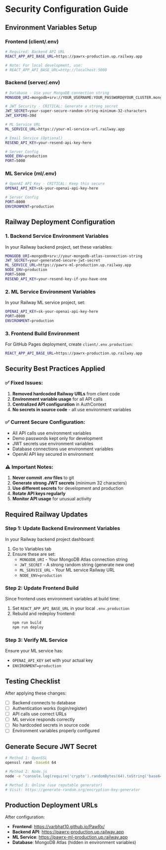 # Security Configuration Guide

## Environment Variables Setup

### Frontend (client/.env)
```bash
# Required: Backend API URL
REACT_APP_API_BASE_URL=https://pawrx-production.up.railway.app

# Note: For local development, use:
# REACT_APP_API_BASE_URL=http://localhost:5000
```

### Backend (server/.env)
```bash
# Database - Use your MongoDB connection string
MONGODB_URI=mongodb+srv://YOUR_USERNAME:YOUR_PASSWORD@YOUR_CLUSTER.mongodb.net/pawrx

# JWT Security - CRITICAL: Generate a strong secret
JWT_SECRET=your-super-secure-random-string-minimum-32-characters
JWT_EXPIRE=30d

# ML Service URL
ML_SERVICE_URL=https://your-ml-service-url.railway.app

# Email Service (Optional)
RESEND_API_KEY=your-resend-api-key-here

# Server Config
NODE_ENV=production
PORT=5000
```

### ML Service (ml/.env)
```bash
# OpenAI API Key - CRITICAL: Keep this secure
OPENAI_API_KEY=sk-your-openai-api-key-here

# Server Config
PORT=8000
ENVIRONMENT=production
```

## Railway Deployment Configuration

### 1. Backend Service Environment Variables

In your Railway backend project, set these variables:

```bash
MONGODB_URI=mongodb+srv://your-mongodb-atlas-connection-string
JWT_SECRET=your-generated-secure-jwt-secret
ML_SERVICE_URL=https://pawrx-ml-production.up.railway.app
NODE_ENV=production
PORT=5000
RESEND_API_KEY=your-resend-key-if-you-have-one
```

### 2. ML Service Environment Variables

In your Railway ML service project, set:

```bash
OPENAI_API_KEY=sk-your-openai-api-key-here
PORT=8000
ENVIRONMENT=production
```

### 3. Frontend Build Environment

For GitHub Pages deployment, create `client/.env.production`:

```bash
REACT_APP_API_BASE_URL=https://pawrx-production.up.railway.app
```

## Security Best Practices Applied

### ✅ Fixed Issues:
1. **Removed hardcoded Railway URLs** from client code
2. **Environment variable usage** for all API calls
3. **Centralized API configuration** in AuthContext
4. **No secrets in source code** - all use environment variables

### ✅ Current Secure Configuration:
- All API calls use environment variables
- Demo passwords kept only for development
- JWT secrets use environment variables
- Database connections use environment variables
- OpenAI API key secured in environment

### ⚠️ Important Notes:
1. **Never commit .env files** to git
2. **Generate strong JWT secrets** (minimum 32 characters)
3. **Use different secrets** for development and production
4. **Rotate API keys regularly**
5. **Monitor API usage** for unusual activity

## Required Railway Updates

### Step 1: Update Backend Environment Variables

In your Railway backend project dashboard:

1. Go to Variables tab
2. Ensure these are set:
   - `MONGODB_URI` - Your MongoDB Atlas connection string
   - `JWT_SECRET` - A strong random string (generate new one)
   - `ML_SERVICE_URL` - Your ML service Railway URL
   - `NODE_ENV=production`

### Step 2: Update Frontend Build

Since frontend uses environment variables at build time:

1. Set `REACT_APP_API_BASE_URL` in your local `.env.production`
2. Rebuild and redeploy frontend:
   ```bash
   npm run build
   npm run deploy
   ```

### Step 3: Verify ML Service

Ensure your ML service has:
- `OPENAI_API_KEY` set with your actual key
- `ENVIRONMENT=production`

## Testing Checklist

After applying these changes:

- [ ] Backend connects to database
- [ ] Authentication works (login/register)
- [ ] API calls use correct URLs
- [ ] ML service responds correctly
- [ ] No hardcoded secrets in source code
- [ ] Environment variables properly configured

## Generate Secure JWT Secret

```bash
# Method 1: OpenSSL
openssl rand -base64 64

# Method 2: Node.js
node -e "console.log(require('crypto').randomBytes(64).toString('base64'))"

# Method 3: Online (use reputable generator)
# Visit: https://generate-random.org/encryption-key-generator
```

## Production Deployment URLs

After configuration:
- **Frontend**: https://varbhat10.github.io/PawRx/
- **Backend API**: https://pawrx-production.up.railway.app
- **ML Service**: https://pawrx-ml-production.up.railway.app
- **Database**: MongoDB Atlas (hidden in environment variables) 